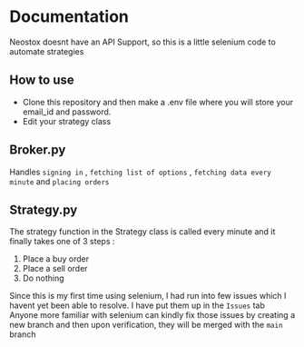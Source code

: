 # Documentation
Neostox doesnt have an API Support, so this is a little selenium code to automate strategies 

## How to use
- Clone this repository and then make a .env file where you will store your email_id and password. 
- Edit your strategy class  

## Broker.py
Handles `signing in` , `fetching list of options` , `fetching data every minute` and `placing orders`

## Strategy.py
The strategy function in the Strategy class is called every minute and it finally takes one of 3 steps :
1. Place a buy order 
2. Place a sell order 
3. Do nothing

Since this is my first time using selenium, I had run into few issues which I havent yet been able to resolve. I have put them up in the `Issues` tab Anyone more familiar with selenium can kindly fix those issues by creating a new branch and then upon verification, they will be merged with the `main` branch

